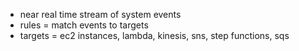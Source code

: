 - near real time stream of system events
- rules = match events to targets
- targets = ec2 instances, lambda, kinesis, sns, step functions, sqs